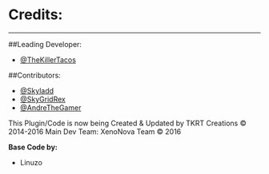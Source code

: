 # Credits:
****

##Leading Developer:
* [@TheKillerTacos](https://github.com/TheKillerTacos)

##Contributors:
* [@Skyladd](https://github.com/Skyladd)
* [@SkyGridRex](https://github.com/SkygridRex)
* [@AndreTheGamer](https://github.com/AndreTheGamer)


This Plugin/Code is now being Created & Updated by TKRT Creations © 2014-2016 Main Dev Team: XenoNova Team © 2016

**Base Code by:**
* Linuzo
